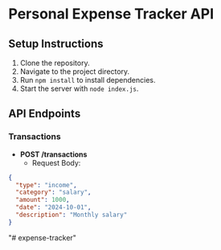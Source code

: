 # Personal Expense Tracker API

## Setup Instructions

1. Clone the repository.
2. Navigate to the project directory.
3. Run `npm install` to install dependencies.
4. Start the server with `node index.js`.

## API Endpoints

### Transactions

- **POST /transactions**
  - Request Body:

```json
{
  "type": "income",
  "category": "salary",
  "amount": 1000,
  "date": "2024-10-01",
  "description": "Monthly salary"
}
```
"# expense-tracker" 
